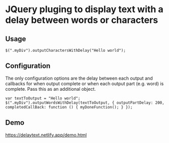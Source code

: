 # JQuery pluging to display text with a delay between words or characters

## Usage

```
$(".myDiv").outputCharactersWithDelay("Hello world");
```

## Configuration

The only configuration options are the delay between each output and callbacks for when output complete or when each output part (e.g. word) is complete. Pass this as an additional object.

```
var textToOutput = "Hello world";
$(".myDiv").outputWordsWithDelay(textToOutput, { outputPartDelay: 200, completedCallBack: function () { myDoneFunction(); } });
```
## Demo

https://delaytext.netlify.app/demo.html
